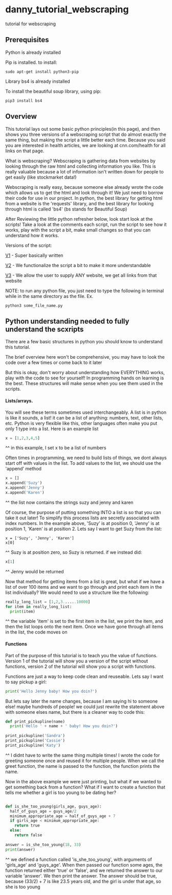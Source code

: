 # danny_tutorial_webscraping
tutorial for webscraping

## Prerequisites

Python is already installed

Pip is installed.  to install:
```
sudo apt-get install python3-pip
```

Library bs4 is already installed

To install the beautiful soup library, using pip:
```
pip3 install bs4
```

## Overview

This tutorial lays out some basic python principles(in this page), and then shows you three versions of a webscraping script that do almost exactly the same thing, but making the script a little better each time.  Because you said you are interested in health articles, we are looking at cnn.com/health for all links on that page.  

What is webscraping?  Webscraping is gathering data from websites by looking through the raw html and collecting information you like. This is really valuable because a lot of information isn't written down for people to get easily (like stockmarket data!) 

Webscraping is really easy, because someone else already wrote the code which allows us to get the html and look through it! We just need to borrow their code for use in our project.  In python, the best library for getting html from a website is the 'requests' library, and the best library for looking through html is called 'bs4' (bs stands for Beautiful Soup)

After Reviewing the little python refresher below, look start look at the scripts! Take a look at the comments each script, run the script to see how it works, play with the script a bit, make small changes so that you can understand how it works.

Versions of the script:

[V1](get_cnn_health_links_v1.py) - Super basically written

[V2](get_cnn_health_links_v2.py) - We functionalize the script a bit to make it more understandable

[V3](get_links_from_any_site_v3.py) - We allow the user to supply ANY website, we get all links from that website

NOTE:  to run any python file, you just need to type the following in terminal while in the same directory as the file.  Ex.
```
python3 some_file_name.py
```

## Python understanding needed to fully understand the scxripts

There are a few basic structures in python you should know to understand this tutorial.

The brief overview here won't be comprehensive, you may have to look the code over a few times or come back to it later

But this is okay, don't worry about understanding how EVERYTHING works, play with the code to see for yourself! In programming hands on learning is the best.  These structures will make sense when you see them used in the scripts.


#### Lists/arrays.  

You will see these terms sometimes used interchangeably.  A list is in python is like it sounds, a list! it can be a list of anything: numbers, text, other lists, etc.  Python is very flexible like this, other languages often make you put only 1 type into a list.  Here is an example list
```python
x = [1,2,3,4,5]
```
^^ in this example, I set x to be a list of numbers

Often times in programming, we need to build lists of things, we dont always start off with values in the list.  To add values to the list, we should use the 'append' method
```python
x = []
x.append('Suzy')
x.append('Jenny')
x.append('Karen')
```
^^ the list now contains the strings suzy and jenny and karen

Of course, the purpose of putting something INTO a list is so that you can take it out later! To simplify this process lists are secretly associated with index numbers.  In the example above, 'Suzy' is at position 0, 'Jenny' is at position 1, 'Karen' is at position 2.  Lets say I want to get Suzy from the list:
```
x = ['Suzy', 'Jenny', 'Karen']
x[0]
```
^^ Suzy is at position zero, so Suzy is returned.  if we instead did:
```python
x[1]
```
^^ Jenny would be returned

Now that method for getting items from a list is great, but what if we have a list of over 100 items and we want to go through and print each item in the list individually?  We would need to use a structure like the following:
```python
really_long_list = [1,2,3......10000]
for item in really_long_list:
  print(item)
```
^^ the variable 'item' is set to the first item in the list, we print the item, and then the list loops onto the next item.  Once we have gone through all items in the list, the code moves on

#### Functions

Part of the purpose of this tutorial is to teach you the value of functions.  Version 1 of the tutorial will show you a version of the script without functions, version 2 of the tutorial will show you a script with functions.

Functions are just a way to keep code clean and reuseable.   Lets say I want to say pickup a girl:
```python
print('Hello Jenny baby! How you doin?')
```

But lets say later the name changes, because I am saying hi to someone else! maybe hundreds of people! we could just rewrite the statement above with someone elses name, but there is a cleaner way to code this:
```python
def print_pickupline(name)
  print('Hello ' + name + ' baby! How you doin?')
  
print_pickupline('Sandra')
print_pickupline('Cassie')
print_pickupline('Katy')
```
^^ I didnt have to write the same thing multiple times! I wrote the code for greeting someone once and reused it for multiple people.  When we call the greet function, the name is passed to the function, the function prints the name.

Now in the above example we were just printing, but what if we wanted to get something back from a function? What if I want to create a function that tells me whether a girl is too young to be dating her?
```python

def is_she_too_young(girls_age, guys_age):
  half_of_guys_age = guys_age/2
  minimum_appropriate_age = half_of_guys_age + 7
  if girls_age < minimum_appropriate_age:
    return true
  else:
    return false
    
answer = is_she_too_young(18, 33)
print(answer)
```
^^ we defined a function called 'is_she_too_young', with arguments of 'girls_age' and 'guys_age'.  When then passed our function some ages, the function returned either 'true' or 'false', and we returned the answer to our variable 'answer'.  We then print the answer.  The answer should be true, because (33/2) + 7 is like 23.5 years old, and the girl is under that age, so she is too young
